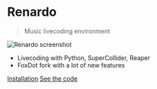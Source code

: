 
<!-- _coverpage.md -->

<!-- ![logo](_media/icon.svg) -->


# Renardo
<!-- <small>0.9.1</small> -->

> Music livecoding environment


![Renardo screenshot](/images/screenshot1.png)

- Livecoding with Python, SuperCollider, Reaper
- FoxDot fork with a lot of new features
<!-- - Refactored and cleaned -->

[Installation](/installation.md)
[See the code](https://github.com/e-lie/renardo)